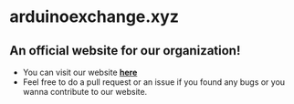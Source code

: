 # arduinoexchange.xyz
## An official website for our organization!
- You can visit our website [**here**](https://arduinoexchange.xyz)
- Feel free to do a pull request or an issue if you found any bugs or you wanna contribute to our website.
